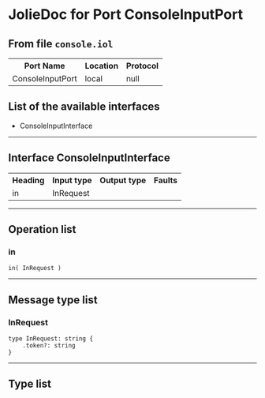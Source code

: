 # JolieDoc for Port ConsoleInputPort #

## From file `console.iol` ##

<table>
 <tbody>
  <tr>
   <th>Port Name</th>
   <th>Location</th>
   <th>Protocol</th>
  </tr>
  <tr>
   <td>ConsoleInputPort</td>
   <td>local</td>
   <td>null</td>
  </tr>
 </tbody>
</table>

## List of the available interfaces ##

 *  ConsoleInputInterface 

--------------------

## Interface ConsoleInputInterface ##

<table>
 <tbody>
  <tr>
   <th>Heading</th>
   <th>Input type</th>
   <th>Output type</th>
   <th>Faults</th>
  </tr>
  <tr>
   <td><a rel="nofollow">in</a></td>
   <td><a rel="nofollow">InRequest</a><br></td>
   <td>&nbsp;</td>
   <td>&nbsp;</td>
  </tr>
 </tbody>
</table>

--------------------

## Operation list ##

### in ###

    in( InRequest )

--------------------

## Message type list ##

### InRequest ###

    type InRequest: string { 
        .token?: string
    }

--------------------

## Type list ##